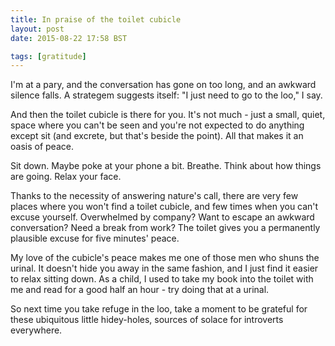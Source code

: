 ```yaml
---
title: In praise of the toilet cubicle
layout: post
date: 2015-08-22 17:58 BST

tags: [gratitude]
---
```


I'm at a pary, and the conversation has gone on too long, and an awkward silence 
falls. A strategem suggests itself: "I just need to go to the loo," I say.

And then the toilet cubicle is there for you. It's not much - just a small, quiet,
space where you can't be seen and you're not expected to do anything except sit 
(and excrete, but that's beside the point). All that makes it an oasis of peace.

<!-- more -->

Sit down. Maybe poke at your phone a bit. Breathe. Think about how things are
going. Relax your face.

Thanks to the necessity of answering nature's call, there are very few places
where you won't find a toilet cubicle, and few times when you can't excuse
yourself. Overwhelmed by company? Want to escape an awkward 
conversation? Need a break from work? The toilet gives you a permanently
plausible excuse for five minutes' peace.

My love of the cubicle's peace makes me one of those men who shuns the urinal.
It doesn't hide you away in the same fashion, and I just find it easier to relax
sitting down. As a child, I used to take my book into the toilet with me and
read for a good half an hour - try doing that at a urinal.

So next time you take refuge in the loo, take a moment to be grateful for these
ubiquitous little hidey-holes, sources of solace for introverts everywhere.
